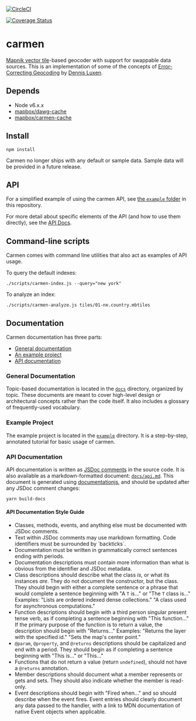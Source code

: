 [![CircleCI](https://circleci.com/gh/mapbox/carmen.svg?style=svg)](https://circleci.com/gh/mapbox/carmen)

[![Coverage Status](https://coveralls.io/repos/mapbox/carmen/badge.svg?branch=Coveralls&service=github)](https://coveralls.io/github/mapbox/carmen?branch=Coveralls)

# carmen

[Mapnik vector tile](https://github.com/mapbox/mapnik-vector-tile)-based geocoder with support for swappable data sources.
This is an implementation of some of the concepts of [Error-Correcting Geocoding](http://arxiv.org/abs/1102.3306) by [Dennis Luxen](http://algo2.iti.kit.edu/english/luxen.php).

## Depends

- Node v6.x.x
- [mapbox/dawg-cache](https://github.com/mapbox/dawg-cache)
- [mapbox/carmen-cache](https://github.com/mapbox/carmen-cache)

## Install

    npm install

Carmen no longer ships with any default or sample data. Sample data will be provided in a future release.

## API

For a simplified example of using the carmen API, see [the `example` folder](./example) in this repository.

For more detail about specific elements of the API (and how to use them directly), see the [API Docs](./docs/api.md).

## Command-line scripts
Carmen comes with command line utilities that also act as examples of API usage.

To query the default indexes:

    ./scripts/carmen-index.js --query="new york"

To analyze an index:

    ./scripts/carmen-analyze.js tiles/01-ne.country.mbtiles

## Documentation

Carmen documentation has three parts:

- [General documentation](#general-documentation)
- [An example project](#example-project)
- [API documentation](#api-documentation)

### General Documentation

Topic-based documentation is located in the [`docs`](./docs) directory, organized by topic. These documents are meant to cover high-level design or architectural concepts rather than the code itself. It also includes a glossary of frequently-used vocabulary.

### Example Project

The example project is located in the [`example`](./example) directory. It is a step-by-step, annotated tutorial for basic usage of carmen.

### API Documentation

API documentation is written as [JSDoc comments](http://usejsdoc.org/) in the source code. It is also available as a markdown-formatted document: [`docs/api.md`](./docs/api.md). This document is generated using [documentationjs](http://documentation.js.org/), and should be updated after any JSDoc comment changes:

```bash
yarn build-docs
```

#### API Documentation Style Guide

* Classes, methods, events, and anything else must be documented with JSDoc comments.
* Text within JSDoc comments may use markdown formatting. Code identifiers must be surrounded by \`backticks\`.
* Documentation must be written in grammatically correct sentences ending with periods.
* Documentation descriptions must contain more information than what is obvious from the identifier and JSDoc metadata.
* Class descriptions should describe what the class *is*, or what its instances *are*. They do not document the constructor, but the class. They should begin with either a complete sentence or a phrase that would complete a sentence beginning with "A `T` is..." or "The `T` class is..." Examples: "Lists are ordered indexed dense collections." "A class used for asynchronous computations."
* Function descriptions should begin with a third person singular present tense verb, as if completing a sentence beginning with "This function..." If the primary purpose of the function is to return a value, the description should begin with "Returns..." Examples: "Returns the layer with the specified id." "Sets the map's center point."
* `@param`, `@property`, and `@returns` descriptions should be capitalized and end with a period. They should begin as if completing a sentence beginning with "This is..." or "This..."
* Functions that do not return a value (return `undefined`), should not have a `@returns` annotation.
* Member descriptions should document what a member represents or gets and sets. They should also indicate whether the member is read-only.
* Event descriptions should begin with "Fired when..." and so should describe when the event fires. Event entries should clearly document any data passed to the handler, with a link to MDN documentation of native Event objects when applicable.


